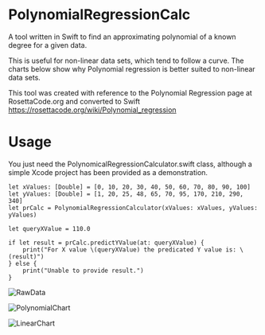 # PolynomialRegressionCalc
A tool written in Swift to find an approximating polynomial of a known degree for a given data.

This is useful for non-linear data sets, which tend to follow a curve.  The charts below show why Polynomial regression is better suited to non-linear data sets.

This tool was created with reference to the Polynomial Regression page at RosettaCode.org and converted to Swift
https://rosettacode.org/wiki/Polynomial_regression

# Usage

You just need the PolynomicalRegressionCalculator.swift class, although a simple Xcode project has been provided as a demonstration.

```
let xValues: [Double] = [0, 10, 20, 30, 40, 50, 60, 70, 80, 90, 100]
let yValues: [Double] = [1, 20, 25, 48, 65, 70, 95, 170, 210, 290, 340]
let prCalc = PolynomialRegressionCalculator(xValues: xValues, yValues: yValues)

let queryXValue = 110.0

if let result = prCalc.predictYValue(at: queryXValue) {
    print("For X value \(queryXValue) the predicated Y value is: \(result)")
} else {
    print("Unable to provide result.")
}
```

![RawData](https://user-images.githubusercontent.com/18574681/80108473-3cbde580-8574-11ea-87bf-22c4d64b8c76.png)

![PolynomialChart](https://user-images.githubusercontent.com/18574681/80108836-a938e480-8574-11ea-8b33-edd63a8331e4.png)

![LinearChart](https://user-images.githubusercontent.com/18574681/80108782-99b99b80-8574-11ea-8ec5-91d9c36211aa.png)
